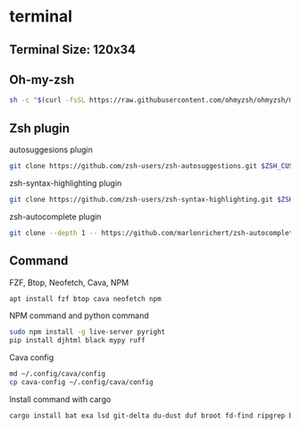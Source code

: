 # terminal
## Terminal Size: 120x34

## Oh-my-zsh

```bash
sh -c "$(curl -fsSL https://raw.githubusercontent.com/ohmyzsh/ohmyzsh/master/tools/install.sh)"

```

## Zsh plugin

autosuggesions plugin

```bash
git clone https://github.com/zsh-users/zsh-autosuggestions.git $ZSH_CUSTOM/plugins/zsh-autosuggestions
```

zsh-syntax-highlighting plugin

```bash
git clone https://github.com/zsh-users/zsh-syntax-highlighting.git $ZSH_CUSTOM/plugins/zsh-syntax-highlighting
```

zsh-autocomplete plugin

```bash
git clone --depth 1 -- https://github.com/marlonrichert/zsh-autocomplete.git $ZSH_CUSTOM/plugins/zsh-autocomplete
```

## Command
FZF, Btop, Neofetch, Cava, NPM

```bash
apt install fzf btop cava neofetch npm
```

NPM command and python command

```bash
sudo npm install -g live-server pyright
pip install djhtml black mypy ruff
```

Cava config

```bash
md ~/.config/cava/config
cp cava-config ~/.config/cava/config
```

Install command with cargo

```bash
cargo install bat exa lsd git-delta du-dust duf broot fd-find ripgrep bottom gping zoxide
```
